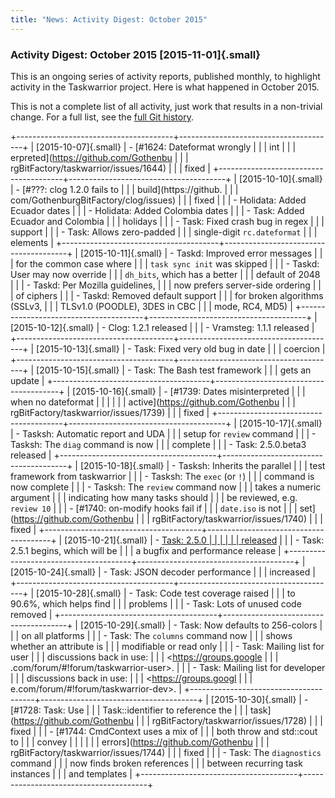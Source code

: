 ```yaml
---
title: "News: Activity Digest: October 2015"
---
```


### Activity Digest: October 2015 [2015-11-01]{.small}

This is an ongoing series of activity reports, published monthly, to highlight
activity in the Taskwarrior project. Here is what happened in October 2015.

This is not a complete list of all activity, just work that results in a
non-trivial change. For a full list, see the [full Git
history](https://github.com/GothenburgBitFactory/taskwarrior/commits/v2.5.0).

+---------------------------------------+---------------------------------------+
| [2015-10-07]{.small}                  | -   [\#1624: Dateformat wrongly       |
|                                       |     int                               |
|                                       | erpreted](https://github.com/Gothenbu |
|                                       | rgBitFactory/taskwarrior/issues/1644) |
|                                       |     fixed                             |
+---------------------------------------+---------------------------------------+
| [2015-10-10]{.small}                  | -   [\#???: clog 1.2.0 fails to       |
|                                       |     build](https://github.            |
|                                       | com/GothenburgBitFactory/clog/issues) |
|                                       |     fixed                             |
|                                       | -   Holidata: Added Ecuador dates     |
|                                       | -   Holidata: Added Colombia dates    |
|                                       | -   Task: Added Ecuador and Colombia  |
|                                       |     holidays                          |
|                                       | -   Task: Fixed crash bug in regex    |
|                                       |     support                           |
|                                       | -   Task: Allows zero-padded          |
|                                       |     single-digit `rc.dateformat`      |
|                                       |     elements                          |
+---------------------------------------+---------------------------------------+
| [2015-10-11]{.small}                  | -   Taskd: Improved error messages    |
|                                       |     for the common case where         |
|                                       |     `task sync init` was skipped      |
|                                       | -   Taskd: User may now override      |
|                                       |     `dh_bits`, which has a better     |
|                                       |     default of 2048                   |
|                                       | -   Taskd: Per Mozilla guidelines,    |
|                                       |     now prefers server-side ordering  |
|                                       |     of ciphers                        |
|                                       | -   Taskd: Removed default support    |
|                                       |     for broken algorithms (SSLv3,     |
|                                       |     TLSv1.0 (POODLE), 3DES in CBC     |
|                                       |     mode, RC4, MD5)                   |
+---------------------------------------+---------------------------------------+
| [2015-10-12]{.small}                  | -   Clog: 1.2.1 released              |
|                                       | -   Vramsteg: 1.1.1 released          |
+---------------------------------------+---------------------------------------+
| [2015-10-13]{.small}                  | -   Task: Fixed very old bug in date  |
|                                       |     coercion                          |
+---------------------------------------+---------------------------------------+
| [2015-10-15]{.small}                  | -   Task: The Bash test framework     |
|                                       |     gets an update                    |
+---------------------------------------+---------------------------------------+
| [2015-10-16]{.small}                  | -   [\#1739: Dates misinterpreted     |
|                                       |     when no dateformat                |
|                                       |                                       |
|                                       |   active](https://github.com/Gothenbu |
|                                       | rgBitFactory/taskwarrior/issues/1739) |
|                                       |     fixed                             |
+---------------------------------------+---------------------------------------+
| [2015-10-17]{.small}                  | -   Tasksh: Automatic report and UDA  |
|                                       |     setup for `review` command        |
|                                       | -   Tasksh: The `diag` command is now |
|                                       |     complete                          |
|                                       | -   Task: 2.5.0.beta3 released        |
+---------------------------------------+---------------------------------------+
| [2015-10-18]{.small}                  | -   Tasksh: Inherits the parallel     |
|                                       |     test framework from taskwarrior   |
|                                       | -   Tasksh: The `exec` (or `!`)       |
|                                       |     command is now complete           |
|                                       | -   Tasksh: The `review` command now  |
|                                       |     takes a numeric argument          |
|                                       |     indicating how many tasks should  |
|                                       |     be reviewed, e.g. `review 10`     |
|                                       | -   [\#1740: on-modify hooks fail if  |
|                                       |     `date.iso` is not                 |
|                                       |     set](https://github.com/Gothenbu  |
|                                       | rgBitFactory/taskwarrior/issues/1740) |
|                                       |     fixed                             |
+---------------------------------------+---------------------------------------+
| [2015-10-21]{.small}                  | -   [Task: 2.5.0                      |
|                                       |                                       |
|                                       |   released](/news/news.20151021.html) |
|                                       | -   Task: 2.5.1 begins, which will be |
|                                       |     a bugfix and performance release  |
+---------------------------------------+---------------------------------------+
| [2015-10-24]{.small}                  | -   Task: JSON decoder performance    |
|                                       |     increased                         |
+---------------------------------------+---------------------------------------+
| [2015-10-28]{.small}                  | -   Task: Code test coverage raised   |
|                                       |     to 90.6%, which helps find        |
|                                       |     problems                          |
|                                       | -   Task: Lots of unused code removed |
+---------------------------------------+---------------------------------------+
| [2015-10-29]{.small}                  | -   Task: Now defaults to 256-colors  |
|                                       |     on all platforms                  |
|                                       | -   Task: The `columns` command now   |
|                                       |     shows whether an attribute is     |
|                                       |     modifiable or read only           |
|                                       | -   Task: Mailing list for user       |
|                                       |     discussions back in use:          |
|                                       |     <https://groups.google            |
|                                       | .com/forum/#!forum/taskwarrior-user>. |
|                                       | -   Task: Mailing list for developer  |
|                                       |     discussions back in use:          |
|                                       |     <https://groups.googl             |
|                                       | e.com/forum/#!forum/taskwarrior-dev>. |
+---------------------------------------+---------------------------------------+
| [2015-10-30]{.small}                  | -   [\#1728: Task: Use                |
|                                       |     Task::identifier to reference the |
|                                       |     task](https://github.com/Gothenbu |
|                                       | rgBitFactory/taskwarrior/issues/1728) |
|                                       |     fixed                             |
|                                       | -   [\#1744: CmdContext uses a mix of |
|                                       |     both throw and std::cout to       |
|                                       |     convey                            |
|                                       |                                       |
|                                       |   errors](https://github.com/Gothenbu |
|                                       | rgBitFactory/taskwarrior/issues/1744) |
|                                       |     fixed                             |
|                                       | -   Task: The `diagnostics` command   |
|                                       |     now finds broken references       |
|                                       |     between recurring task instances  |
|                                       |     and templates                     |
+---------------------------------------+---------------------------------------+
